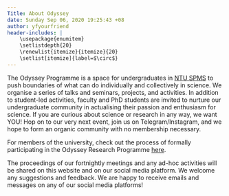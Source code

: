 ```yaml
---
Title: About Odyssey
date: Sunday Sep 06, 2020 19:25:43 +08
author: yfyourfriend
header-includes: |
	\usepackage{enumitem}
	\setlistdepth{20}
	\renewlist{itemize}{itemize}{20}
	\setlist[itemize]{label=$\circ$}
---
```

The Odyssey Programme is a space for undergraduates in [NTU SPMS](ntu.edu.sg/spms) to push boundaries of what can do individually and collectively in science. We organise a series of talks and seminars, projects, and activities. In addition to student-led activities, faculty and PhD students are invited to nurture our undergraduate community in actualising their passion and enthusiasm for science. If you are curious about science or research in any way, we want YOU! Hop on to our very next event, join us on Telegram/Instagram, and we hope to form an organic community with no membership necessary.

For members of the university, check out the process of formally participating in the Odyssey Research Programme [here](https://www.ntu.edu.sg/spms/admissions/undergrad/odyssey-research).

The proceedings of our fortnightly meetings and any ad-hoc activities will be shared on this website and on our social media platform. We welcome any suggestions and feedback. We are happy to receive emails and messages on any of our social media platforms!
